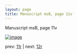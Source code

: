 ```yaml
---
layout: page
title: Manuscript msB, page 11v
---
```


Manuscript msB, page 11v

[![image](http://www.homermultitext.org/iipsrv?OBJ=IIP,1.0&FIF=/project/homer/pyramidal/deepzoom/hmt/vbbifolio/v1/vb_11v_12r.tif&WID=100&CVT=JPEG)](http://www.homermultitext.org/ict2/?urn=urn:cite2:hmt:vbbifolio.v1:vb_11v_12r)

prev:  [11r](../11r) | next:  [12r](../12r)

